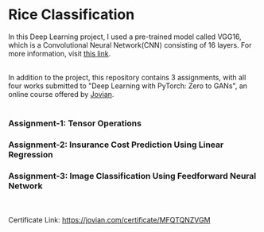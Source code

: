 # Rice Classification
In this Deep Learning project, I used a pre-trained model called VGG16, which is a Convolutional Neural Network(CNN) consisting of 16 layers. For more information, visit [this link](https://www.mathworks.com/help/deeplearning/ref/vgg16.html#:~:text=VGG%2D16%20is%20a%20convolutional,%2C%20pencil%2C%20and%20many%20animals).
<br><br>

In addition to the project, this repository contains 3 assignments, with all four works submitted to "Deep Learning with PyTorch: Zero to  GANs", an online course offered by [Jovian](https://jovian.com/).
<br><br>

### Assignment-1: Tensor Operations
### Assignment-2: Insurance Cost Prediction Using Linear Regression
### Assignment-3: Image Classification Using Feedforward Neural Network

<br><br>
Certificate Link: https://jovian.com/certificate/MFQTQNZVGM
